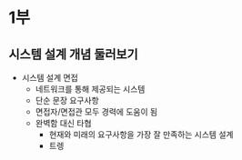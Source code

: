 # 1부

## 시스템 설계 개념 둘러보기

* 시스템 설계 면접
	* 네트워크를 통해 제공되는 시스템
	* 단순 문장 요구사항
	* 면접자/면접관 모두 경력에 도움이 됨
	* 완벽함 대신 타협
		* 현재와 미래의 요구사항을 가장 잘 만족하는 시스템 설계
		* 트렝